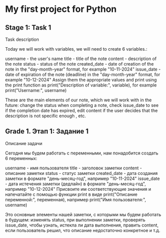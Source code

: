 # My first project for Python

## Stage 1: Task 1
Task description

Today we will work with variables, we will need to create 6 variables.:

username - the user's name
title - title of the note
content - description of the note
status - status of the note
created_date - date of creation of the note in the "day-month-year" format, for example "10-11-2024"
issue_date - date of expiration of the note (deadline) in the "day-month-year" format, for example "10-12-2024"
Assign them the appropriate values and print using the print function as print("Description of variable:", variable), for example print("Username:", username)

These are the main elements of our note, 
which we will work with in the future:
change the status when completing a note,
check issue_date to see if the completion date has expired,
edit content if the user decides that the description is not specific enough
, etc.

## Grade 1. Этап 1: Задание 1
Описание задачи

Сегодня мы будем работать с переменными, нам понадобится создать 6 переменных:

username - имя пользователя
title - заголовок заметки
content - описание заметки
status - статус заметки
created_date - дата создания заметки в формате "день-месяц-год", например "10-11-2024"
issue_date - дата истечения заметки (дедлайн) в формате "день-месяц-год", например "10-12-2024"
Присвоите им соответствующие значения и напечатайте с помощью функции print в виде print("Описание переменной:", переменная), например print("Имя пользователя:", username)

Это основные элементы нашей заметки, 
с которыми мы будем работать в будущем: 
изменять status, при выполнении заметки, 
проверять issue_date, чтобы узнать, истекла ли дата выполнения, 
править content, если пользователь решил, что описание недостаточно конкретное 
и т.д.